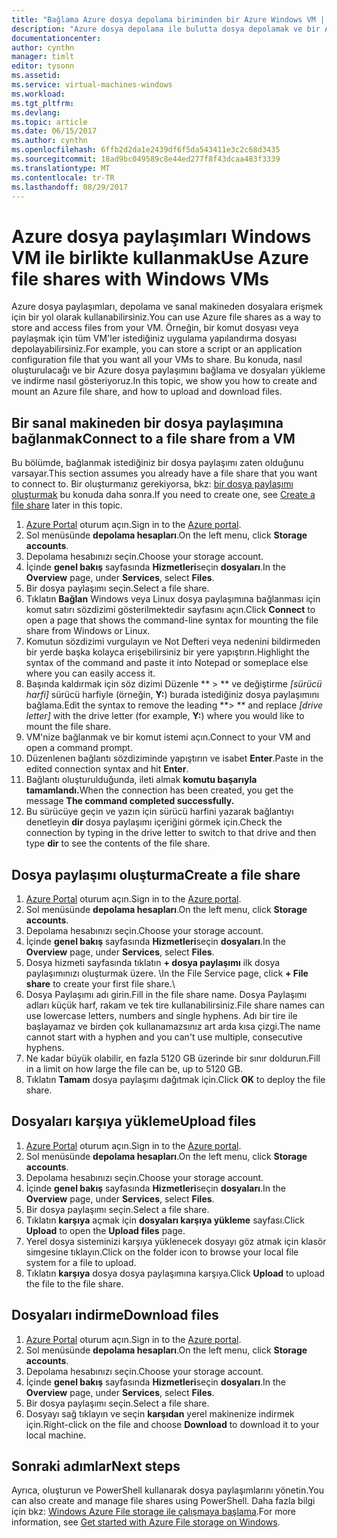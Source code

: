 ```yaml
---
title: "Bağlama Azure dosya depolama biriminden bir Azure Windows VM | Microsoft Docs"
description: "Azure dosya depolama ile bulutta dosya depolamak ve bir Azure sanal makineden (VM) bulut dosya paylaşımına bağlayın."
documentationcenter: 
author: cynthn
manager: timlt
editor: tysonn
ms.assetid: 
ms.service: virtual-machines-windows
ms.workload: 
ms.tgt_pltfrm: 
ms.devlang: 
ms.topic: article
ms.date: 06/15/2017
ms.author: cynthn
ms.openlocfilehash: 6ffb2d2da1e2439df6f5da543411e3c2c68d3435
ms.sourcegitcommit: 18ad9bc049589c8e44ed277f8f43dcaa483f3339
ms.translationtype: MT
ms.contentlocale: tr-TR
ms.lasthandoff: 08/29/2017
---
```

# <a name="use-azure-file-shares-with-windows-vms"></a><span data-ttu-id="d5d3c-103">Azure dosya paylaşımları Windows VM ile birlikte kullanmak</span><span class="sxs-lookup"><span data-stu-id="d5d3c-103">Use Azure file shares with Windows VMs</span></span> 

<span data-ttu-id="d5d3c-104">Azure dosya paylaşımları, depolama ve sanal makineden dosyalara erişmek için bir yol olarak kullanabilirsiniz.</span><span class="sxs-lookup"><span data-stu-id="d5d3c-104">You can use Azure file shares as a way to store and access files from your VM.</span></span> <span data-ttu-id="d5d3c-105">Örneğin, bir komut dosyası veya paylaşmak için tüm VM'ler istediğiniz uygulama yapılandırma dosyası depolayabilirsiniz.</span><span class="sxs-lookup"><span data-stu-id="d5d3c-105">For example, you can store a script or an application configuration file that you want all your VMs to share.</span></span> <span data-ttu-id="d5d3c-106">Bu konuda, nasıl oluşturulacağı ve bir Azure dosya paylaşımını bağlama ve dosyaları yükleme ve indirme nasıl gösteriyoruz.</span><span class="sxs-lookup"><span data-stu-id="d5d3c-106">In this topic, we show you how to create and mount an Azure file share, and how to upload and download files.</span></span>

## <a name="connect-to-a-file-share-from-a-vm"></a><span data-ttu-id="d5d3c-107">Bir sanal makineden bir dosya paylaşımına bağlanmak</span><span class="sxs-lookup"><span data-stu-id="d5d3c-107">Connect to a file share from a VM</span></span>

<span data-ttu-id="d5d3c-108">Bu bölümde, bağlanmak istediğiniz bir dosya paylaşımı zaten olduğunu varsayar.</span><span class="sxs-lookup"><span data-stu-id="d5d3c-108">This section assumes you already have a file share that you want to connect to.</span></span> <span data-ttu-id="d5d3c-109">Bir oluşturmanız gerekiyorsa, bkz: [bir dosya paylaşımı oluşturmak](#create-a-file-share) bu konuda daha sonra.</span><span class="sxs-lookup"><span data-stu-id="d5d3c-109">If you need to create one, see [Create a file share](#create-a-file-share) later in this topic.</span></span>

1. <span data-ttu-id="d5d3c-110">[Azure Portal](https://portal.azure.com) oturum açın.</span><span class="sxs-lookup"><span data-stu-id="d5d3c-110">Sign in to the [Azure portal](https://portal.azure.com).</span></span>
2. <span data-ttu-id="d5d3c-111">Sol menüsünde **depolama hesapları**.</span><span class="sxs-lookup"><span data-stu-id="d5d3c-111">On the left menu, click **Storage accounts**.</span></span>
3. <span data-ttu-id="d5d3c-112">Depolama hesabınızı seçin.</span><span class="sxs-lookup"><span data-stu-id="d5d3c-112">Choose your storage account.</span></span>
4. <span data-ttu-id="d5d3c-113">İçinde **genel bakış** sayfasında **Hizmetleri**seçin **dosyaları**.</span><span class="sxs-lookup"><span data-stu-id="d5d3c-113">In the **Overview** page, under **Services**, select **Files**.</span></span>
5. <span data-ttu-id="d5d3c-114">Bir dosya paylaşımı seçin.</span><span class="sxs-lookup"><span data-stu-id="d5d3c-114">Select a file share.</span></span>
6. <span data-ttu-id="d5d3c-115">Tıklatın **Bağlan** Windows veya Linux dosya paylaşımına bağlanması için komut satırı sözdizimi gösterilmektedir sayfasını açın.</span><span class="sxs-lookup"><span data-stu-id="d5d3c-115">Click **Connect** to open a page that shows the command-line syntax for mounting the file share from Windows or Linux.</span></span>
7. <span data-ttu-id="d5d3c-116">Komutun sözdizimi vurgulayın ve Not Defteri veya nedenini bildirmeden bir yerde başka kolayca erişebilirsiniz bir yere yapıştırın.</span><span class="sxs-lookup"><span data-stu-id="d5d3c-116">Highlight the syntax of the command and paste it into Notepad or someplace else where you can easily access it.</span></span> 
8. <span data-ttu-id="d5d3c-117">Başında kaldırmak için söz dizimi Düzenle ** > ** ve değiştirme *[sürücü harfi]* sürücü harfiyle (örneğin, **Y:**) burada istediğiniz dosya paylaşımını bağlama.</span><span class="sxs-lookup"><span data-stu-id="d5d3c-117">Edit the syntax to remove the leading **> ** and replace *[drive letter]* with the drive letter (for example, **Y:**) where you would like to mount the file share.</span></span>
8. <span data-ttu-id="d5d3c-118">VM'nize bağlanmak ve bir komut istemi açın.</span><span class="sxs-lookup"><span data-stu-id="d5d3c-118">Connect to your VM and open a command prompt.</span></span>
9. <span data-ttu-id="d5d3c-119">Düzenlenen bağlantı sözdiziminde yapıştırın ve isabet **Enter**.</span><span class="sxs-lookup"><span data-stu-id="d5d3c-119">Paste in the edited connection syntax and hit **Enter**.</span></span>
10. <span data-ttu-id="d5d3c-120">Bağlantı oluşturulduğunda, ileti almak **komutu başarıyla tamamlandı.**</span><span class="sxs-lookup"><span data-stu-id="d5d3c-120">When the connection has been created, you get the message **The command completed successfully.**</span></span>
11. <span data-ttu-id="d5d3c-121">Bu sürücüye geçin ve yazın için sürücü harfini yazarak bağlantıyı denetleyin **dir** dosya paylaşımı içeriğini görmek için.</span><span class="sxs-lookup"><span data-stu-id="d5d3c-121">Check the connection by typing in the drive letter to switch to that drive and then type **dir** to see the contents of the file share.</span></span>



## <a name="create-a-file-share"></a><span data-ttu-id="d5d3c-122">Dosya paylaşımı oluşturma</span><span class="sxs-lookup"><span data-stu-id="d5d3c-122">Create a file share</span></span> 
1. <span data-ttu-id="d5d3c-123">[Azure Portal](https://portal.azure.com) oturum açın.</span><span class="sxs-lookup"><span data-stu-id="d5d3c-123">Sign in to the [Azure portal](https://portal.azure.com).</span></span>
2. <span data-ttu-id="d5d3c-124">Sol menüsünde **depolama hesapları**.</span><span class="sxs-lookup"><span data-stu-id="d5d3c-124">On the left menu, click **Storage accounts**.</span></span>
3. <span data-ttu-id="d5d3c-125">Depolama hesabınızı seçin.</span><span class="sxs-lookup"><span data-stu-id="d5d3c-125">Choose your storage account.</span></span>
4. <span data-ttu-id="d5d3c-126">İçinde **genel bakış** sayfasında **Hizmetleri**seçin **dosyaları**.</span><span class="sxs-lookup"><span data-stu-id="d5d3c-126">In the **Overview** page, under **Services**, select **Files**.</span></span>
5. <span data-ttu-id="d5d3c-127">Dosya hizmeti sayfasında tıklatın **+ dosya paylaşımı** ilk dosya paylaşımınızı oluşturmak üzere. \\</span><span class="sxs-lookup"><span data-stu-id="d5d3c-127">In the File Service page, click **+ File share** to create your first file share.\\</span></span>
6. <span data-ttu-id="d5d3c-128">Dosya Paylaşımı adı girin.</span><span class="sxs-lookup"><span data-stu-id="d5d3c-128">Fill in the file share name.</span></span> <span data-ttu-id="d5d3c-129">Dosya Paylaşımı adları küçük harf, rakam ve tek tire kullanabilirsiniz.</span><span class="sxs-lookup"><span data-stu-id="d5d3c-129">File share names can use lowercase letters, numbers and single hyphens.</span></span> <span data-ttu-id="d5d3c-130">Adı bir tire ile başlayamaz ve birden çok kullanamazsınız art arda kısa çizgi.</span><span class="sxs-lookup"><span data-stu-id="d5d3c-130">The name cannot start with a hyphen and you can't use multiple, consecutive hyphens.</span></span> 
7. <span data-ttu-id="d5d3c-131">Ne kadar büyük olabilir, en fazla 5120 GB üzerinde bir sınır doldurun.</span><span class="sxs-lookup"><span data-stu-id="d5d3c-131">Fill in a limit on how large the file can be, up to 5120 GB.</span></span>
8. <span data-ttu-id="d5d3c-132">Tıklatın **Tamam** dosya paylaşımı dağıtmak için.</span><span class="sxs-lookup"><span data-stu-id="d5d3c-132">Click **OK** to deploy the file share.</span></span>
   
## <a name="upload-files"></a><span data-ttu-id="d5d3c-133">Dosyaları karşıya yükleme</span><span class="sxs-lookup"><span data-stu-id="d5d3c-133">Upload files</span></span>
1. <span data-ttu-id="d5d3c-134">[Azure Portal](https://portal.azure.com) oturum açın.</span><span class="sxs-lookup"><span data-stu-id="d5d3c-134">Sign in to the [Azure portal](https://portal.azure.com).</span></span>
2. <span data-ttu-id="d5d3c-135">Sol menüsünde **depolama hesapları**.</span><span class="sxs-lookup"><span data-stu-id="d5d3c-135">On the left menu, click **Storage accounts**.</span></span>
3. <span data-ttu-id="d5d3c-136">Depolama hesabınızı seçin.</span><span class="sxs-lookup"><span data-stu-id="d5d3c-136">Choose your storage account.</span></span>
4. <span data-ttu-id="d5d3c-137">İçinde **genel bakış** sayfasında **Hizmetleri**seçin **dosyaları**.</span><span class="sxs-lookup"><span data-stu-id="d5d3c-137">In the **Overview** page, under **Services**, select **Files**.</span></span>
5. <span data-ttu-id="d5d3c-138">Bir dosya paylaşımı seçin.</span><span class="sxs-lookup"><span data-stu-id="d5d3c-138">Select a file share.</span></span>
6. <span data-ttu-id="d5d3c-139">Tıklatın **karşıya** açmak için **dosyaları karşıya yükleme** sayfası.</span><span class="sxs-lookup"><span data-stu-id="d5d3c-139">Click **Upload** to open the **Upload files** page.</span></span>
7. <span data-ttu-id="d5d3c-140">Yerel dosya sisteminizi karşıya yüklenecek dosyayı göz atmak için klasör simgesine tıklayın.</span><span class="sxs-lookup"><span data-stu-id="d5d3c-140">Click on the folder icon to browse your local file system for a file to upload.</span></span>   
8. <span data-ttu-id="d5d3c-141">Tıklatın **karşıya** dosya dosya paylaşımına karşıya.</span><span class="sxs-lookup"><span data-stu-id="d5d3c-141">Click **Upload** to upload the file to the file share.</span></span>

## <a name="download-files"></a><span data-ttu-id="d5d3c-142">Dosyaları indirme</span><span class="sxs-lookup"><span data-stu-id="d5d3c-142">Download files</span></span>
1. <span data-ttu-id="d5d3c-143">[Azure Portal](https://portal.azure.com) oturum açın.</span><span class="sxs-lookup"><span data-stu-id="d5d3c-143">Sign in to the [Azure portal](https://portal.azure.com).</span></span>
2. <span data-ttu-id="d5d3c-144">Sol menüsünde **depolama hesapları**.</span><span class="sxs-lookup"><span data-stu-id="d5d3c-144">On the left menu, click **Storage accounts**.</span></span>
3. <span data-ttu-id="d5d3c-145">Depolama hesabınızı seçin.</span><span class="sxs-lookup"><span data-stu-id="d5d3c-145">Choose your storage account.</span></span>
4. <span data-ttu-id="d5d3c-146">İçinde **genel bakış** sayfasında **Hizmetleri**seçin **dosyaları**.</span><span class="sxs-lookup"><span data-stu-id="d5d3c-146">In the **Overview** page, under **Services**, select **Files**.</span></span>
5. <span data-ttu-id="d5d3c-147">Bir dosya paylaşımı seçin.</span><span class="sxs-lookup"><span data-stu-id="d5d3c-147">Select a file share.</span></span>
6. <span data-ttu-id="d5d3c-148">Dosyayı sağ tıklayın ve seçin **karşıdan** yerel makinenize indirmek için.</span><span class="sxs-lookup"><span data-stu-id="d5d3c-148">Right-click on the file and choose **Download** to download it to your local machine.</span></span>
   

## <a name="next-steps"></a><span data-ttu-id="d5d3c-149">Sonraki adımlar</span><span class="sxs-lookup"><span data-stu-id="d5d3c-149">Next steps</span></span>

<span data-ttu-id="d5d3c-150">Ayrıca, oluşturun ve PowerShell kullanarak dosya paylaşımlarını yönetin.</span><span class="sxs-lookup"><span data-stu-id="d5d3c-150">You can also create and manage file shares using PowerShell.</span></span> <span data-ttu-id="d5d3c-151">Daha fazla bilgi için bkz: [Windows Azure File storage ile çalışmaya başlama](../../storage/files/storage-dotnet-how-to-use-files.md).</span><span class="sxs-lookup"><span data-stu-id="d5d3c-151">For more information, see [Get started with Azure File storage on Windows](../../storage/files/storage-dotnet-how-to-use-files.md).</span></span>
